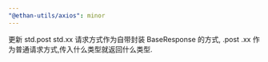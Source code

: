 ```yaml
---
"@ethan-utils/axios": minor
---
```


更新 std.post std.xx 请求方式作为自带封装 BaseResponse 的方式, .post .xx 作为普通请求方式,传入什么类型就返回什么类型.
